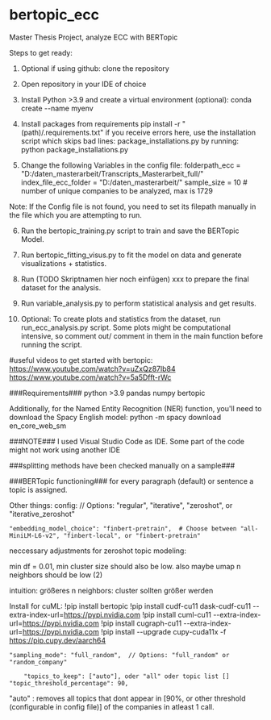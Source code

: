 # bertopic_ecc
Master Thesis Project, analyze ECC with BERTopic

Steps to get ready:

1) Optional if using github: clone the repository

2) Open repository in your IDE of choice

3) Install Python >3.9 and create a virtual environment (optional):
conda create --name myenv

4) Install packages from requirements
pip install -r "(path)/.requirements.txt"
if you receive errors here, use the installation script which skips bad lines: package_installations.py 
by running: python package_installations.py

5) Change the following Variables in the config file:
folderpath_ecc = "D:/daten_masterarbeit/Transcripts_Masterarbeit_full/"   
index_file_ecc_folder = "D:/daten_masterarbeit/"
sample_size = 10 # number of unique companies to be analyzed, max is 1729

Note: If the Config file is not found, you need to set its filepath manually
in the file which you are attempting to run.

6) Run the bertopic_training.py script to train and save the BERTopic Model.

7) Run bertopic_fitting_visus.py to fit the model on data and generate visualizations + statistics. 

8) Run (TODO Skriptnamen hier noch einfügen) xxx to prepare the final dataset for the analysis. 

9) Run variable_analysis.py to perform statistical analysis and get results.

10) Optional: To create plots and statistics from the dataset, run run_ecc_analysis.py script. Some plots might be computational intensive, 
    so comment out/ comment in them in the main function before running the script. 

#useful videos to get started with bertopic:
https://www.youtube.com/watch?v=uZxQz87lb84
https://www.youtube.com/watch?v=5a5Dfft-rWc

###Requirements###
python >3.9
pandas 
numpy 
bertopic 

Additionally, for the Named Entity Recognition (NER) function, you'll need to download the Spacy English model:
python -m spacy download en_core_web_sm


###NOTE###
I used Visual Studio Code as IDE. Some part of the code might not work using another IDE 

###splitting methods have been checked manually on a sample###

###BERTopic functioning###
for every paragraph (default) or sentence a topic is assigned. 


Other things: config:
// Options: "regular", "iterative", "zeroshot", or "iterative_zeroshot"

    "embedding_model_choice": "finbert-pretrain",  # Choose between "all-MiniLM-L6-v2", "finbert-local", or "finbert-pretrain"


neccessary adjustments for zeroshot topic modeling:

min df = 0.01, min cluster size should also be low. 
also maybe umap n neighbors should be low (2)

intuition: größeres n neighbors: cluster sollten größer werden


Install for cuML: 
!pip install bertopic
!pip install cudf-cu11 dask-cudf-cu11 --extra-index-url=https://pypi.nvidia.com
!pip install cuml-cu11 --extra-index-url=https://pypi.nvidia.com
!pip install cugraph-cu11 --extra-index-url=https://pypi.nvidia.com
!pip install --upgrade cupy-cuda11x -f https://pip.cupy.dev/aarch64



    "sampling_mode": "full_random",  // Options: "full_random" or "random_company"

        "topics_to_keep": ["auto"], oder "all" oder topic list []
    "topic_threshold_percentage": 90,

"auto" : removes all topics that dont appear in [90%, or other threshold (configurable in config file)] of the companies in atleast 1 call. 